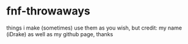 # fnf-throwaways
things i make (sometimes)
use them as you wish, but credit: my name (iDrake) as well as my github page, thanks

